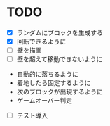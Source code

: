 # TODO

- [x] ランダムにブロックを生成する
- [x] 回転できるように
- [ ] 壁を描画
- [ ] 壁を超えて移動できないように
- 自動的に落ちるように
- 着地したら固定するように
- 次のブロックが出現するように
- ゲームオーバー判定
- [ ] テスト導入